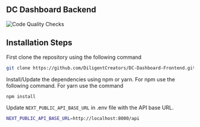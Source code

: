## DC Dashboard Backend

![Code Quality Checks](https://github.com/DiligentCreators/DC-Dashboard-Frontend/actions/workflows/code-quality.yml/badge.svg)

## Installation Steps

First clone the repository using the following command

```bash
git clone https://github.com/DiligentCreators/DC-Dashboard-Frontend.git
```

Install/Update the dependencies using npm or yarn. For npm use the following command. For yarn use the command 

```bash
npm install
```

Update `NEXT_PUBLIC_API_BASE_URL` in .env file with the API base URL.
```bash
NEXT_PUBLIC_API_BASE_URL=http://localhost:8000/api
```
